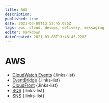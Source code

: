 ```yaml
---
title: AWS
description: 
published: true
date: 2021-03-08T13:55:45.025Z
tags: aws, cloud, devops, delivery, messaging
editor: markdown
dateCreated: 2021-03-08T13:48:45.228Z
---
```


# AWS
- [CloudWatch Events](/training/aws/cloudwatch_events)
{.links-list}
- [EventBridge](/training/aws/event_bridge)
{.links-list}
- [CloudFront](/training/aws/cloudfront)
{.links-list}
- [SQS](/training/aws/sqs)
{.links-list}
- [SNS](/training/aws/sns)
{.links-list}